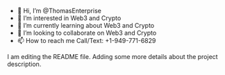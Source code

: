 

- 👋 Hi, I’m @ThomasEnterprise
- 👀 I’m interested in Web3 and Crypto
- 🌱 I’m currently learning about Web3 and Crypto
- 💞️ I’m looking to collaborate on Web3 and Crypto
- 📫 How to reach me Call/Text: +1-949-771-6829

<!---
ThomasEnterprise/ThomasEnterprise is a ✨ special ✨ repository because its `README.md` (this file) appears on your GitHub profile.
You can click the Preview link to take a look at your changes.
--->
I am editing the README file. Adding some more details about 
the project description.
